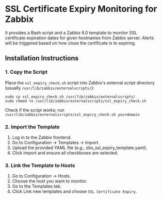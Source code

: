 # SSL Certificate Expiry Monitoring for Zabbix

It provides a Bash script and a Zabbix 6.0 template to monitor SSL certificate expiration dates for given hostnames from Zabbix server. Alerts will be triggered based on how close the certificate is to expiring.

## ️Installation Instructions

### 1. Copy the Script

Place the `ssl_expiry_check.sh` script into Zabbix's external script directory (usually ```/usr/lib/zabbix/externalscripts/```):

```
sudo cp ssl_expiry_check.sh /usr/lib/zabbix/externalscripts/
sudo chmod +x /usr/lib/zabbix/externalscripts/ssl_expiry_check.sh
```
Check if the script works: 
run ```/usr/lib/zabbix/externalscripts/ssl_expiry_check.sh yourdomain```

### 2. Import the Template

1. Log in to the Zabbix frontend.
2. Go to Configuration → Templates → Import.
3. Upload the provided YAML file (e.g., zbx_ssl_expiry_template.yaml).
4. Click Import and ensure all checkboxes are selected.

### 3. Link the Template to Hosts

1. Go to Configuration → Hosts.
2. Choose the host you want to monitor.
3. Go to the Templates tab.
4. Click Link new templates and choose ```SSL Certificate Expiry```.
